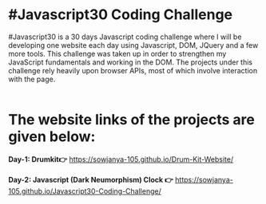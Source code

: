 # #Javascript30 Coding Challenge
#Javascript30 is a 30 days Javascript coding challenge where I will be developing one website each day using Javascript, DOM, JQuery and a few more tools. 
This challenge was taken up in order to strengthen my JavaScript fundamentals and working in the DOM. 
The projects under this challenge rely heavily upon browser APIs, most of which involve interaction with the page.
<br><br>

# The website links of the projects are given below:
**Day-1: Drumkit👉** 
https://sowjanya-105.github.io/Drum-Kit-Website/
<br><br>
**Day-2: Javascript (Dark Neumorphism) Clock 👉**  https://sowjanya-105.github.io/Javascript30-Coding-Challenge/
<br><br>

